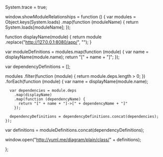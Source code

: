 System.trace = true;

window.showModuleRelationships = function () {
  var modules = Object.keys(System.loads)
    .map(function (moduleName) {
      return System.loads[moduleName];
    });

  function displayName(module) {
    return module
      .replace("http://127.0.0.1:8080/app/", "");
  }

  var moduleDefinitions = modules.map(function (module) {
    var name = displayName(module.name);
    return "[" + name + "]";
  });

  var dependencyDefinitions = [];

  modules
    .filter(function (module) {
      return module.deps.length > 0;
    })
    .forEach(function (module) {
      var name = displayName(module.name);

      var dependencies = module.deps
        .map(displayName)
        .map(function (dependencyName) {
          return "[" + name + "]->[" + dependencyName + "]"
        });

      dependencyDefinitions = dependencyDefinitions.concat(dependencies);
    });

  var definitions = moduleDefinitions.concat(dependencyDefinitions);

  window.open("http://yuml.me/diagram/plain/class/" + definitions);

};
